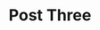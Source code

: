 ---
title: 'Post Three'
featuredImage: 'https://html5up.net/uploads/demos/future-imperfect/images/pic03.jpg'
---